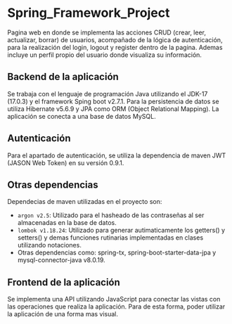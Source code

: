 # Spring_Framework_Project

Pagina web en donde se implementa las acciones CRUD (crear, leer, actualizar, borrar) de usuarios, 
acompañado de la lógica de autenticación, para la realización del login, logout y register dentro de 
la pagina. Ademas incluye un perfil propio del usuario donde visualiza su información.

## Backend de la aplicación

Se trabaja con el lenguaje de programación Java utilizando el JDK-17 (17.0.3) y el framework Sping boot v2.7.1.
Para la persistencia de datos se utiliza Hibernate v5.6.9 y JPA como ORM (Object Relational Mapping).
La aplicación se conecta a una base de datos MySQL.

## Autenticación

Para el apartado de autenticación, se utiliza la dependencia de maven JWT (JASON Web Token) en su versión 0.9.1.

## Otras dependencias

Dependecias de maven utilizadas en el proyecto son: 

*  `argon v2.5`: Utilizado para el hasheado de las contraseñas al ser almacenadas en la base de datos.
*  `lombok v1.18.24`: Utilizado para generar autimaticamente los getters() y setters() y demas funciones rutinarias implementadas en clases
utilizando notaciones.
*  Otras dependencias como: spring-tx, spring-boot-starter-data-jpa y mysql-connector-java v8.0.19.

## Frontend de la aplicación

Se implementa una API utilizando JavaScript para conectar las vistas con las operaciones que realiza la aplicación. 
Para de esta forma, poder utilizar la aplicación de una forma mas visual.
